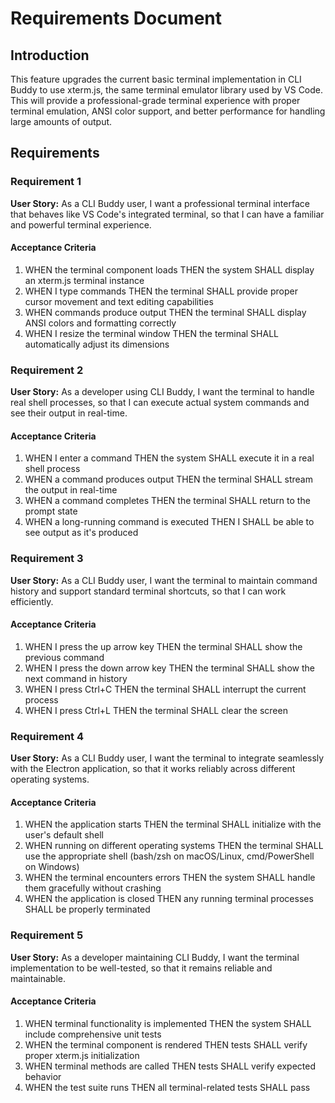 # Requirements Document

## Introduction

This feature upgrades the current basic terminal implementation in CLI Buddy to use xterm.js, the same terminal emulator library used by VS Code. This will provide a professional-grade terminal experience with proper terminal emulation, ANSI color support, and better performance for handling large amounts of output.

## Requirements

### Requirement 1

**User Story:** As a CLI Buddy user, I want a professional terminal interface that behaves like VS Code's integrated terminal, so that I can have a familiar and powerful terminal experience.

#### Acceptance Criteria

1. WHEN the terminal component loads THEN the system SHALL display an xterm.js terminal instance
2. WHEN I type commands THEN the terminal SHALL provide proper cursor movement and text editing capabilities
3. WHEN commands produce output THEN the terminal SHALL display ANSI colors and formatting correctly
4. WHEN I resize the terminal window THEN the terminal SHALL automatically adjust its dimensions

### Requirement 2

**User Story:** As a developer using CLI Buddy, I want the terminal to handle real shell processes, so that I can execute actual system commands and see their output in real-time.

#### Acceptance Criteria

1. WHEN I enter a command THEN the system SHALL execute it in a real shell process
2. WHEN a command produces output THEN the terminal SHALL stream the output in real-time
3. WHEN a command completes THEN the terminal SHALL return to the prompt state
4. WHEN a long-running command is executed THEN I SHALL be able to see output as it's produced

### Requirement 3

**User Story:** As a CLI Buddy user, I want the terminal to maintain command history and support standard terminal shortcuts, so that I can work efficiently.

#### Acceptance Criteria

1. WHEN I press the up arrow key THEN the terminal SHALL show the previous command
2. WHEN I press the down arrow key THEN the terminal SHALL show the next command in history
3. WHEN I press Ctrl+C THEN the terminal SHALL interrupt the current process
4. WHEN I press Ctrl+L THEN the terminal SHALL clear the screen

### Requirement 4

**User Story:** As a CLI Buddy user, I want the terminal to integrate seamlessly with the Electron application, so that it works reliably across different operating systems.

#### Acceptance Criteria

1. WHEN the application starts THEN the terminal SHALL initialize with the user's default shell
2. WHEN running on different operating systems THEN the terminal SHALL use the appropriate shell (bash/zsh on macOS/Linux, cmd/PowerShell on Windows)
3. WHEN the terminal encounters errors THEN the system SHALL handle them gracefully without crashing
4. WHEN the application is closed THEN any running terminal processes SHALL be properly terminated

### Requirement 5

**User Story:** As a developer maintaining CLI Buddy, I want the terminal implementation to be well-tested, so that it remains reliable and maintainable.

#### Acceptance Criteria

1. WHEN terminal functionality is implemented THEN the system SHALL include comprehensive unit tests
2. WHEN the terminal component is rendered THEN tests SHALL verify proper xterm.js initialization
3. WHEN terminal methods are called THEN tests SHALL verify expected behavior
4. WHEN the test suite runs THEN all terminal-related tests SHALL pass